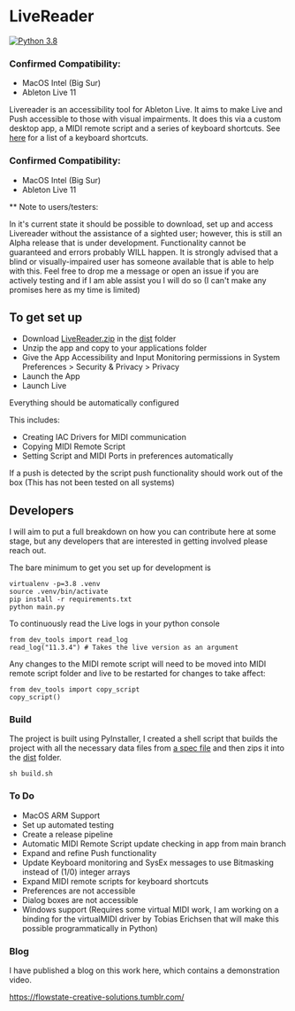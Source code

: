 # LiveReader

[![Python 3.8](https://img.shields.io/badge/python-3.8-blue.svg)](https://www.python.org/downloads/release/python-360/)

### Confirmed Compatibility:

- MacOS Intel (Big Sur)
- Ableton Live 11

Livereader is an accessibility tool for Ableton Live. It aims to make Live and Push accessible to those with visual impairments. It does
this via a custom desktop app, a MIDI remote script and a series of keyboard shortcuts. See [here](keyboard_shortcuts.txt) for a list of a keyboard shortcuts.

### Confirmed Compatibility:

- MacOS Intel (Big Sur)
- Ableton Live 11

** Note to users/testers:

In it's current state it should be possible to download, set up and access Livereader without the assistance of a sighted user; however, this is still an Alpha release
that is under development. Functionality cannot be guaranteed and errors probably WILL happen. It is strongly advised that a blind or visually-impaired user has someone available that is able to help with this.
Feel free to drop me a message or open an issue if you are actively testing and if I am able assist you I will do so (I can't make any promises here as my time is limited)

## To get set up

- Download [LiveReader.zip](LiveReader.zip) in the [dist](dist) folder
- Unzip the app and copy to your applications folder
- Give the App Accessibility and Input Monitoring permissions in System Preferences > Security & Privacy > Privacy
- Launch the App
- Launch Live

Everything should be automatically configured

This includes:
- Creating IAC Drivers for MIDI communication
- Copying MIDI Remote Script
- Setting Script and MIDI Ports in preferences automatically

If a push is detected by the script push functionality should work out of the box (This has not been tested on all systems)

## Developers

I will aim to put a full breakdown on how you can contribute here at some stage, but any developers that are interested in getting involved please reach out.

The bare minimum to get you set up for development is

```
virtualenv -p=3.8 .venv
source .venv/bin/activate
pip install -r requirements.txt
python main.py
```

To continuously read the Live logs in your python console
```
from dev_tools import read_log
read_log("11.3.4") # Takes the live version as an argument
```

Any changes to the MIDI remote script will need to be moved into MIDI remote script folder and live to be restarted for changes to take affect:

```
from dev_tools import copy_script
copy_script()
```

### Build

The project is built using PyInstaller, I created a shell script that builds the project with all the necessary data files from [a spec file](main.spec) and then zips it into the [dist](dist) folder.

``` 
sh build.sh
```

### To Do

- MacOS ARM Support
- Set up automated testing
- Create a release pipeline
- Automatic MIDI Remote Script update checking in app from main branch
- Expand and refine Push functionality
- Update Keyboard monitoring and SysEx messages to use Bitmasking instead of (1/0) integer arrays
- Expand MIDI remote scripts for keyboard shortcuts
- Preferences are not accessible
- Dialog boxes are not accessible
- Windows support (Requires some virtual MIDI work, I am working on a binding for the virtualMIDI driver by Tobias Erichsen that will make this possible programmatically in Python)

### Blog

I have published a blog on this work here, which contains a demonstration video.

https://flowstate-creative-solutions.tumblr.com/
